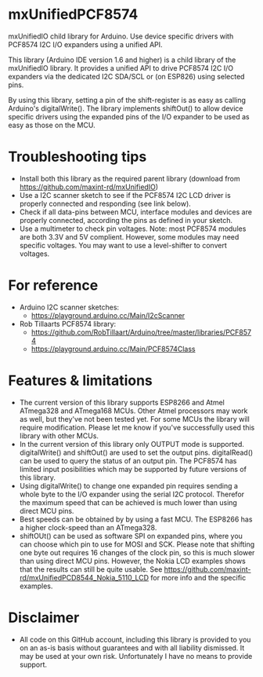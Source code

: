 # mxUnifiedPCF8574
mxUnifiedIO child library for Arduino. Use device specific drivers with PCF8574 I2C I/O expanders using a unified API.

This library (Arduino IDE version 1.6 and higher) is a child library of the mxUnifiedIO library. It provides a unified
API to drive PCF8574 I2C I/O expanders via the dedicated I2C SDA/SCL or (on ESP826) using selected pins. 

By using this library, setting a pin of the shift-register is as easy as calling Arduino's digitalWrite().
The library implements shiftOut() to allow device specific drivers using the expanded pins of the I/O expander to be used as easy as those on the MCU.

# Troubleshooting tips
- Install both this library as the required parent library (download from https://github.com/maxint-rd/mxUnifiedIO)
- Use a I2C scanner sketch to see if the PCF8574 I2C LCD driver is properly connected and responding (see link below).
- Check if all data-pins between MCU, interface modules and devices are properly connected, according the pins as defined in your sketch.
- Use a multimeter to check pin voltages. Note: most PCF8574 modules are both 3.3V and 5V complient. However, some modules may need specific voltages. You may want to use a level-shifter to convert voltages.

# For reference
- Arduino I2C scanner sketches:
    * https://playground.arduino.cc/Main/I2cScanner
- Rob Tillaarts PCF8574 library:
    * https://github.com/RobTillaart/Arduino/tree/master/libraries/PCF8574
    * https://playground.arduino.cc/Main/PCF8574Class

# Features & limitations
- The current version of this library supports ESP8266 and Atmel ATmega328 and ATmega168 MCUs. Other Atmel processors may work as well, but they've not been tested yet. For some MCUs the library will require modification. Please let me know if you've successfully used this library with other MCUs.
- In the current version of this library only OUTPUT mode is supported. digitalWrite() and shiftOut() are used to set the output pins. digitalRead() can be used to query the status of an output pin. The PCF8574 has limited input posibilities which may be supported by future versions of this library.
- Using digitalWrite() to change one expanded pin requires sending a whole byte to the I/O expander using the serial I2C protocol. Therefor the maximum speed that can be achieved is much lower than using direct MCU pins.
- Best speeds can be obtained by by using a fast MCU. The ESP8266 has a higher clock-speed than an ATmega328.
- shiftOUt() can be used as software SPI on expanded pins, where you can choose which pin to use for MOSI and SCK. Please note that shifting one byte out requires 16 changes of the clock pin, so this is much slower than using direct MCU pins. However, the Nokia LCD examples shows that the results can still be quite usable. See https://github.com/maxint-rd/mxUnifiedPCD8544_Nokia_5110_LCD for more info and the specific examples.

# Disclaimer
- All code on this GitHub account, including this library is provided to you on an as-is basis without guarantees and with all liability dismissed. It may be used at your own risk. Unfortunately I have no means to provide support.

